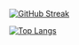 [![GitHub Streak](https://github-readme-streak-stats.herokuapp.com?user=kiritoroo&locale=ja)](https://git.io/streak-stats)

[![Top Langs](https://github-readme-stats.vercel.app/api/top-langs/?username=kiritoroo&layout=compact&langs_count=6&exclude_repo=220527_pet-store-manager,210000_media-player,210000_linked-list-simulator,220316_prehistory,200000_tower-of-hanoi-game&hide=css,html&locale=ja)](https://github.com/anuraghazra/github-readme-stats)	

